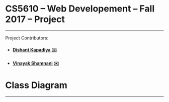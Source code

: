 # CS5610 – Web Developement – Fall 2017 – Project
-------------------------------------------------------------------------------
Project Contributors:
* #### [Dishant Kapadiya](https://www.linkedin.com/in/dishantkapadiya) [✉️](kapadiya.d@husky.neu.edu)
* #### [Vinayak Shamnani](https://www.linkedin.com/in/vinayak-shamnani) [✉️](shamnani.v@husky.neu.edu)

# Class Diagram
-------------------------------------------------------------------------------
